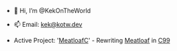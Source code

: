 - 👋 Hi, I’m @KekOnTheWorld
- 📫 Email: kek@kotw.dev

- Active Project: '[MeatloafC](https://github.com/KekOnTheWorld/MeatloafC)' - Rewriting [Meatloaf](https://github.com/Rickaym/Meatloaf) in [C99](https://en.wikipedia.org/wiki/C99)

<!---
KekOnTheWorld/KekOnTheWorld is a ✨ special ✨ repository because its `README.md` (this file) appears on your GitHub profile.
You can click the Preview link to take a look at your changes.
--->
